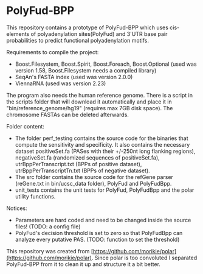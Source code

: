 # PolyFud-BPP

This repository contains a prototype of PolyFud-BPP which uses cis-elements of polyadenylation sites(PolyFud) and 3'UTR base pair probabilities to predict functional polyadenylation motifs.

Requirements to compile the project: 
- Boost.Filesystem, Boost.Spirit, Boost.Foreach, Boost.Optional (used was version 1.58, Boost.Filesystem needs a compiled library)
- SeqAn's FASTA index (used was version 2.0.0)
- ViennaRNA (used was version 2.23)

The program also needs the human reference genome. There is a script in the scripts folder that will download it automatically and place it in "bin/reference\_genome/hg19" (requires max 7GB disk space). The chromosome FASTAs can be deleted afterwards.

Folder content:
- The folder perf\_testing contains the source code for the binaries that compute the sensitivity and specificity. It also contains the necessary dataset positiveSet.fa (PASes with their +/-250nt long flanking regions), negativeSet.fa (randomized sequences of positiveSet.fa), utrBppPerTranscript.txt (BPPs of positive dataset), utrBppPerTranscriptTn.txt (BPPs of negative dataset). 
- The src folder contains the source code for the refGene parser (reGene.txt in bin/ucsc\_data folder), PolyFud and PolyFudBpp. 
- unit\_tests contains the unit tests for PolyFud, PolyFudBpp and the polar utility functions.

Notices:
- Parameters are hard coded and need to be changed inside the source files! (TODO: a config file)
- PolyFud's decision threshold is set to zero so that PolyFudBpp can analyze every putative PAS. (TODO: function to set the threshold)

This repository was created from [https://github.com/morikie/polar](https://github.com/morikie/polar). Since polar is too convoluted I separated PolyFud-BPP from it to clean it up and structure it a bit better.
